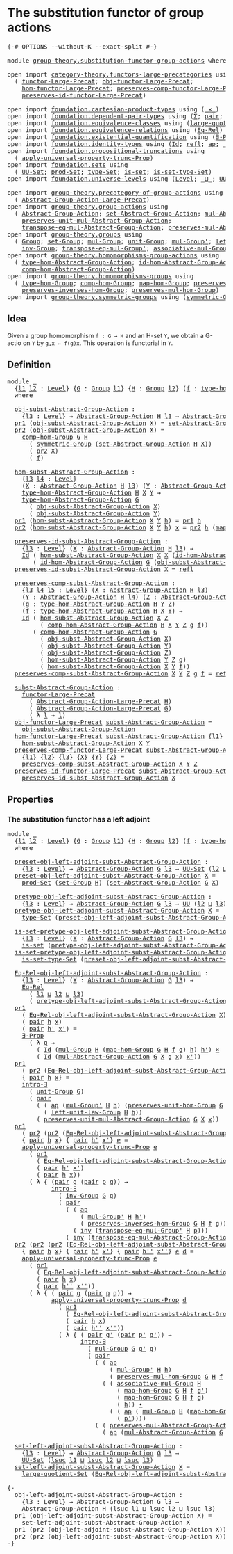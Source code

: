 # The substitution functor of group actions

<pre class="Agda"><a id="54" class="Symbol">{-#</a> <a id="58" class="Keyword">OPTIONS</a> <a id="66" class="Pragma">--without-K</a> <a id="78" class="Pragma">--exact-split</a> <a id="92" class="Symbol">#-}</a>

<a id="97" class="Keyword">module</a> <a id="104" href="group-theory.substitution-functor-group-actions.html" class="Module">group-theory.substitution-functor-group-actions</a> <a id="152" class="Keyword">where</a>

<a id="159" class="Keyword">open</a> <a id="164" class="Keyword">import</a> <a id="171" href="category-theory.functors-large-precategories.html" class="Module">category-theory.functors-large-precategories</a> <a id="216" class="Keyword">using</a>
  <a id="224" class="Symbol">(</a> <a id="226" href="category-theory.functors-large-precategories.html#968" class="Record">functor-Large-Precat</a><a id="246" class="Symbol">;</a> <a id="248" href="category-theory.functors-large-precategories.html#1071" class="Field">obj-functor-Large-Precat</a><a id="272" class="Symbol">;</a>
    <a id="278" href="category-theory.functors-large-precategories.html#1177" class="Field">hom-functor-Large-Precat</a><a id="302" class="Symbol">;</a> <a id="304" href="category-theory.functors-large-precategories.html#1450" class="Field">preserves-comp-functor-Large-Precat</a><a id="339" class="Symbol">;</a>
    <a id="345" href="category-theory.functors-large-precategories.html#1884" class="Field">preserves-id-functor-Large-Precat</a><a id="378" class="Symbol">)</a>

<a id="381" class="Keyword">open</a> <a id="386" class="Keyword">import</a> <a id="393" href="foundation.cartesian-product-types.html" class="Module">foundation.cartesian-product-types</a> <a id="428" class="Keyword">using</a> <a id="434" class="Symbol">(</a><a id="435" href="foundation-core.cartesian-product-types.html#577" class="Function Operator">_×_</a><a id="438" class="Symbol">)</a>
<a id="440" class="Keyword">open</a> <a id="445" class="Keyword">import</a> <a id="452" href="foundation.dependent-pair-types.html" class="Module">foundation.dependent-pair-types</a> <a id="484" class="Keyword">using</a> <a id="490" class="Symbol">(</a><a id="491" href="foundation-core.dependent-pair-types.html#502" class="Record">Σ</a><a id="492" class="Symbol">;</a> <a id="494" href="foundation-core.dependent-pair-types.html#575" class="InductiveConstructor">pair</a><a id="498" class="Symbol">;</a> <a id="500" href="foundation-core.dependent-pair-types.html#592" class="Field">pr1</a><a id="503" class="Symbol">;</a> <a id="505" href="foundation-core.dependent-pair-types.html#604" class="Field">pr2</a><a id="508" class="Symbol">)</a>
<a id="510" class="Keyword">open</a> <a id="515" class="Keyword">import</a> <a id="522" href="foundation.equivalence-classes.html" class="Module">foundation.equivalence-classes</a> <a id="553" class="Keyword">using</a> <a id="559" class="Symbol">(</a><a id="560" href="foundation.equivalence-classes.html#3650" class="Function">large-quotient-Set</a><a id="578" class="Symbol">)</a>
<a id="580" class="Keyword">open</a> <a id="585" class="Keyword">import</a> <a id="592" href="foundation.equivalence-relations.html" class="Module">foundation.equivalence-relations</a> <a id="625" class="Keyword">using</a> <a id="631" class="Symbol">(</a><a id="632" href="foundation.equivalence-relations.html#957" class="Function">Eq-Rel</a><a id="638" class="Symbol">)</a>
<a id="640" class="Keyword">open</a> <a id="645" class="Keyword">import</a> <a id="652" href="foundation.existential-quantification.html" class="Module">foundation.existential-quantification</a> <a id="690" class="Keyword">using</a> <a id="696" class="Symbol">(</a><a id="697" href="foundation.existential-quantification.html#1645" class="Function">∃-Prop</a><a id="703" class="Symbol">;</a> <a id="705" href="foundation.existential-quantification.html#2219" class="Function">intro-∃</a><a id="712" class="Symbol">)</a>
<a id="714" class="Keyword">open</a> <a id="719" class="Keyword">import</a> <a id="726" href="foundation.identity-types.html" class="Module">foundation.identity-types</a> <a id="752" class="Keyword">using</a> <a id="758" class="Symbol">(</a><a id="759" href="foundation-core.identity-types.html#641" class="Datatype">Id</a><a id="761" class="Symbol">;</a> <a id="763" href="foundation-core.identity-types.html#694" class="InductiveConstructor">refl</a><a id="767" class="Symbol">;</a> <a id="769" href="foundation-core.identity-types.html#2853" class="Function">ap</a><a id="771" class="Symbol">;</a> <a id="773" href="foundation-core.identity-types.html#1239" class="Function Operator">_∙_</a><a id="776" class="Symbol">;</a> <a id="778" href="foundation-core.identity-types.html#1552" class="Function">inv</a><a id="781" class="Symbol">)</a>
<a id="783" class="Keyword">open</a> <a id="788" class="Keyword">import</a> <a id="795" href="foundation.propositional-truncations.html" class="Module">foundation.propositional-truncations</a> <a id="832" class="Keyword">using</a>
  <a id="840" class="Symbol">(</a> <a id="842" href="foundation.propositional-truncations.html#5148" class="Function">apply-universal-property-trunc-Prop</a><a id="877" class="Symbol">)</a>
<a id="879" class="Keyword">open</a> <a id="884" class="Keyword">import</a> <a id="891" href="foundation.sets.html" class="Module">foundation.sets</a> <a id="907" class="Keyword">using</a>
  <a id="915" class="Symbol">(</a> <a id="917" href="foundation-core.sets.html#1177" class="Function">UU-Set</a><a id="923" class="Symbol">;</a> <a id="925" href="foundation.sets.html#1873" class="Function">prod-Set</a><a id="933" class="Symbol">;</a> <a id="935" href="foundation-core.sets.html#1291" class="Function">type-Set</a><a id="943" class="Symbol">;</a> <a id="945" href="foundation-core.sets.html#1099" class="Function">is-set</a><a id="951" class="Symbol">;</a> <a id="953" href="foundation-core.sets.html#1342" class="Function">is-set-type-Set</a><a id="968" class="Symbol">)</a>
<a id="970" class="Keyword">open</a> <a id="975" class="Keyword">import</a> <a id="982" href="foundation.universe-levels.html" class="Module">foundation.universe-levels</a> <a id="1009" class="Keyword">using</a> <a id="1015" class="Symbol">(</a><a id="1016" href="Agda.Primitive.html#597" class="Postulate">Level</a><a id="1021" class="Symbol">;</a> <a id="1023" href="Agda.Primitive.html#810" class="Primitive Operator">_⊔_</a><a id="1026" class="Symbol">;</a> <a id="1028" href="foundation-core.universe-levels.html#222" class="Primitive">UU</a><a id="1030" class="Symbol">;</a> <a id="1032" href="Agda.Primitive.html#780" class="Primitive">lsuc</a><a id="1036" class="Symbol">)</a>

<a id="1039" class="Keyword">open</a> <a id="1044" class="Keyword">import</a> <a id="1051" href="group-theory.precategory-of-group-actions.html" class="Module">group-theory.precategory-of-group-actions</a> <a id="1093" class="Keyword">using</a>
  <a id="1101" class="Symbol">(</a> <a id="1103" href="group-theory.precategory-of-group-actions.html#1139" class="Function">Abstract-Group-Action-Large-Precat</a><a id="1137" class="Symbol">)</a>
<a id="1139" class="Keyword">open</a> <a id="1144" class="Keyword">import</a> <a id="1151" href="group-theory.group-actions.html" class="Module">group-theory.group-actions</a> <a id="1178" class="Keyword">using</a>
  <a id="1186" class="Symbol">(</a> <a id="1188" href="group-theory.group-actions.html#1192" class="Function">Abstract-Group-Action</a><a id="1209" class="Symbol">;</a> <a id="1211" href="group-theory.group-actions.html#1424" class="Function">set-Abstract-Group-Action</a><a id="1236" class="Symbol">;</a> <a id="1238" href="group-theory.group-actions.html#1980" class="Function">mul-Abstract-Group-Action</a><a id="1263" class="Symbol">;</a>
    <a id="1269" href="group-theory.group-actions.html#2340" class="Function">preserves-unit-mul-Abstract-Group-Action</a><a id="1309" class="Symbol">;</a>
    <a id="1315" href="group-theory.group-actions.html#3043" class="Function">transpose-eq-mul-Abstract-Group-Action</a><a id="1353" class="Symbol">;</a> <a id="1355" href="group-theory.group-actions.html#2623" class="Function">preserves-mul-Abstract-Group-Action</a><a id="1390" class="Symbol">)</a>
<a id="1392" class="Keyword">open</a> <a id="1397" class="Keyword">import</a> <a id="1404" href="group-theory.groups.html" class="Module">group-theory.groups</a> <a id="1424" class="Keyword">using</a>
  <a id="1432" class="Symbol">(</a> <a id="1434" href="group-theory.groups.html#1961" class="Function">Group</a><a id="1439" class="Symbol">;</a> <a id="1441" href="group-theory.groups.html#2144" class="Function">set-Group</a><a id="1450" class="Symbol">;</a> <a id="1452" href="group-theory.groups.html#2449" class="Function">mul-Group</a><a id="1461" class="Symbol">;</a> <a id="1463" href="group-theory.groups.html#3240" class="Function">unit-Group</a><a id="1473" class="Symbol">;</a> <a id="1475" href="group-theory.groups.html#2710" class="Function">mul-Group&#39;</a><a id="1485" class="Symbol">;</a> <a id="1487" href="group-theory.groups.html#3304" class="Function">left-unit-law-Group</a><a id="1506" class="Symbol">;</a>
    <a id="1512" href="group-theory.groups.html#3676" class="Function">inv-Group</a><a id="1521" class="Symbol">;</a> <a id="1523" href="group-theory.groups.html#5610" class="Function">transpose-eq-mul-Group&#39;</a><a id="1546" class="Symbol">;</a> <a id="1548" href="group-theory.groups.html#2798" class="Function">associative-mul-Group</a><a id="1569" class="Symbol">)</a>
<a id="1571" class="Keyword">open</a> <a id="1576" class="Keyword">import</a> <a id="1583" href="group-theory.homomorphisms-group-actions.html" class="Module">group-theory.homomorphisms-group-actions</a> <a id="1624" class="Keyword">using</a>
  <a id="1632" class="Symbol">(</a> <a id="1634" href="group-theory.homomorphisms-group-actions.html#1542" class="Function">type-hom-Abstract-Group-Action</a><a id="1664" class="Symbol">;</a> <a id="1666" href="group-theory.homomorphisms-group-actions.html#2481" class="Function">id-hom-Abstract-Group-Action</a><a id="1694" class="Symbol">;</a>
    <a id="1700" href="group-theory.homomorphisms-group-actions.html#2841" class="Function">comp-hom-Abstract-Group-Action</a><a id="1730" class="Symbol">)</a>
<a id="1732" class="Keyword">open</a> <a id="1737" class="Keyword">import</a> <a id="1744" href="group-theory.homomorphisms-groups.html" class="Module">group-theory.homomorphisms-groups</a> <a id="1778" class="Keyword">using</a>
  <a id="1786" class="Symbol">(</a> <a id="1788" href="group-theory.homomorphisms-groups.html#1566" class="Function">type-hom-Group</a><a id="1802" class="Symbol">;</a> <a id="1804" href="group-theory.homomorphisms-groups.html#2192" class="Function">comp-hom-Group</a><a id="1818" class="Symbol">;</a> <a id="1820" href="group-theory.homomorphisms-groups.html#1695" class="Function">map-hom-Group</a><a id="1833" class="Symbol">;</a> <a id="1835" href="group-theory.homomorphisms-groups.html#5785" class="Function">preserves-unit-hom-Group</a><a id="1859" class="Symbol">;</a>
    <a id="1865" href="group-theory.homomorphisms-groups.html#8287" class="Function">preserves-inverses-hom-Group</a><a id="1893" class="Symbol">;</a> <a id="1895" href="group-theory.homomorphisms-groups.html#1781" class="Function">preserves-mul-hom-Group</a><a id="1918" class="Symbol">)</a>
<a id="1920" class="Keyword">open</a> <a id="1925" class="Keyword">import</a> <a id="1932" href="group-theory.symmetric-groups.html" class="Module">group-theory.symmetric-groups</a> <a id="1962" class="Keyword">using</a> <a id="1968" class="Symbol">(</a><a id="1969" href="group-theory.symmetric-groups.html#2105" class="Function">symmetric-Group</a><a id="1984" class="Symbol">)</a>
</pre>
## Idea

Given a group homomorphism `f : G → H` and an H-set `Y`, we obtain a G-actio on `Y` by `g,x ↦ f(g)x`. This operation is functorial in `Y`.

## Definition

<pre class="Agda"><a id="2163" class="Keyword">module</a> <a id="2170" href="group-theory.substitution-functor-group-actions.html#2170" class="Module">_</a>
  <a id="2174" class="Symbol">{</a><a id="2175" href="group-theory.substitution-functor-group-actions.html#2175" class="Bound">l1</a> <a id="2178" href="group-theory.substitution-functor-group-actions.html#2178" class="Bound">l2</a> <a id="2181" class="Symbol">:</a> <a id="2183" href="Agda.Primitive.html#597" class="Postulate">Level</a><a id="2188" class="Symbol">}</a> <a id="2190" class="Symbol">{</a><a id="2191" href="group-theory.substitution-functor-group-actions.html#2191" class="Bound">G</a> <a id="2193" class="Symbol">:</a> <a id="2195" href="group-theory.groups.html#1961" class="Function">Group</a> <a id="2201" href="group-theory.substitution-functor-group-actions.html#2175" class="Bound">l1</a><a id="2203" class="Symbol">}</a> <a id="2205" class="Symbol">{</a><a id="2206" href="group-theory.substitution-functor-group-actions.html#2206" class="Bound">H</a> <a id="2208" class="Symbol">:</a> <a id="2210" href="group-theory.groups.html#1961" class="Function">Group</a> <a id="2216" href="group-theory.substitution-functor-group-actions.html#2178" class="Bound">l2</a><a id="2218" class="Symbol">}</a> <a id="2220" class="Symbol">(</a><a id="2221" href="group-theory.substitution-functor-group-actions.html#2221" class="Bound">f</a> <a id="2223" class="Symbol">:</a> <a id="2225" href="group-theory.homomorphisms-groups.html#1566" class="Function">type-hom-Group</a> <a id="2240" href="group-theory.substitution-functor-group-actions.html#2191" class="Bound">G</a> <a id="2242" href="group-theory.substitution-functor-group-actions.html#2206" class="Bound">H</a><a id="2243" class="Symbol">)</a>
  <a id="2247" class="Keyword">where</a>

  <a id="2256" href="group-theory.substitution-functor-group-actions.html#2256" class="Function">obj-subst-Abstract-Group-Action</a> <a id="2288" class="Symbol">:</a>
    <a id="2294" class="Symbol">{</a><a id="2295" href="group-theory.substitution-functor-group-actions.html#2295" class="Bound">l3</a> <a id="2298" class="Symbol">:</a> <a id="2300" href="Agda.Primitive.html#597" class="Postulate">Level</a><a id="2305" class="Symbol">}</a> <a id="2307" class="Symbol">→</a> <a id="2309" href="group-theory.group-actions.html#1192" class="Function">Abstract-Group-Action</a> <a id="2331" href="group-theory.substitution-functor-group-actions.html#2206" class="Bound">H</a> <a id="2333" href="group-theory.substitution-functor-group-actions.html#2295" class="Bound">l3</a> <a id="2336" class="Symbol">→</a> <a id="2338" href="group-theory.group-actions.html#1192" class="Function">Abstract-Group-Action</a> <a id="2360" href="group-theory.substitution-functor-group-actions.html#2191" class="Bound">G</a> <a id="2362" href="group-theory.substitution-functor-group-actions.html#2295" class="Bound">l3</a>
  <a id="2367" href="foundation-core.dependent-pair-types.html#592" class="Field">pr1</a> <a id="2371" class="Symbol">(</a><a id="2372" href="group-theory.substitution-functor-group-actions.html#2256" class="Function">obj-subst-Abstract-Group-Action</a> <a id="2404" href="group-theory.substitution-functor-group-actions.html#2404" class="Bound">X</a><a id="2405" class="Symbol">)</a> <a id="2407" class="Symbol">=</a> <a id="2409" href="group-theory.group-actions.html#1424" class="Function">set-Abstract-Group-Action</a> <a id="2435" href="group-theory.substitution-functor-group-actions.html#2206" class="Bound">H</a> <a id="2437" href="group-theory.substitution-functor-group-actions.html#2404" class="Bound">X</a>
  <a id="2441" href="foundation-core.dependent-pair-types.html#604" class="Field">pr2</a> <a id="2445" class="Symbol">(</a><a id="2446" href="group-theory.substitution-functor-group-actions.html#2256" class="Function">obj-subst-Abstract-Group-Action</a> <a id="2478" href="group-theory.substitution-functor-group-actions.html#2478" class="Bound">X</a><a id="2479" class="Symbol">)</a> <a id="2481" class="Symbol">=</a>
    <a id="2487" href="group-theory.homomorphisms-groups.html#2192" class="Function">comp-hom-Group</a> <a id="2502" href="group-theory.substitution-functor-group-actions.html#2191" class="Bound">G</a> <a id="2504" href="group-theory.substitution-functor-group-actions.html#2206" class="Bound">H</a>
      <a id="2512" class="Symbol">(</a> <a id="2514" href="group-theory.symmetric-groups.html#2105" class="Function">symmetric-Group</a> <a id="2530" class="Symbol">(</a><a id="2531" href="group-theory.group-actions.html#1424" class="Function">set-Abstract-Group-Action</a> <a id="2557" href="group-theory.substitution-functor-group-actions.html#2206" class="Bound">H</a> <a id="2559" href="group-theory.substitution-functor-group-actions.html#2478" class="Bound">X</a><a id="2560" class="Symbol">))</a>
      <a id="2569" class="Symbol">(</a> <a id="2571" href="foundation-core.dependent-pair-types.html#604" class="Field">pr2</a> <a id="2575" href="group-theory.substitution-functor-group-actions.html#2478" class="Bound">X</a><a id="2576" class="Symbol">)</a>
      <a id="2584" class="Symbol">(</a> <a id="2586" href="group-theory.substitution-functor-group-actions.html#2221" class="Bound">f</a><a id="2587" class="Symbol">)</a>

  <a id="2592" href="group-theory.substitution-functor-group-actions.html#2592" class="Function">hom-subst-Abstract-Group-Action</a> <a id="2624" class="Symbol">:</a>
    <a id="2630" class="Symbol">{</a><a id="2631" href="group-theory.substitution-functor-group-actions.html#2631" class="Bound">l3</a> <a id="2634" href="group-theory.substitution-functor-group-actions.html#2634" class="Bound">l4</a> <a id="2637" class="Symbol">:</a> <a id="2639" href="Agda.Primitive.html#597" class="Postulate">Level</a><a id="2644" class="Symbol">}</a>
    <a id="2650" class="Symbol">(</a><a id="2651" href="group-theory.substitution-functor-group-actions.html#2651" class="Bound">X</a> <a id="2653" class="Symbol">:</a> <a id="2655" href="group-theory.group-actions.html#1192" class="Function">Abstract-Group-Action</a> <a id="2677" href="group-theory.substitution-functor-group-actions.html#2206" class="Bound">H</a> <a id="2679" href="group-theory.substitution-functor-group-actions.html#2631" class="Bound">l3</a><a id="2681" class="Symbol">)</a> <a id="2683" class="Symbol">(</a><a id="2684" href="group-theory.substitution-functor-group-actions.html#2684" class="Bound">Y</a> <a id="2686" class="Symbol">:</a> <a id="2688" href="group-theory.group-actions.html#1192" class="Function">Abstract-Group-Action</a> <a id="2710" href="group-theory.substitution-functor-group-actions.html#2206" class="Bound">H</a> <a id="2712" href="group-theory.substitution-functor-group-actions.html#2634" class="Bound">l4</a><a id="2714" class="Symbol">)</a> <a id="2716" class="Symbol">→</a>
    <a id="2722" href="group-theory.homomorphisms-group-actions.html#1542" class="Function">type-hom-Abstract-Group-Action</a> <a id="2753" href="group-theory.substitution-functor-group-actions.html#2206" class="Bound">H</a> <a id="2755" href="group-theory.substitution-functor-group-actions.html#2651" class="Bound">X</a> <a id="2757" href="group-theory.substitution-functor-group-actions.html#2684" class="Bound">Y</a> <a id="2759" class="Symbol">→</a>
    <a id="2765" href="group-theory.homomorphisms-group-actions.html#1542" class="Function">type-hom-Abstract-Group-Action</a> <a id="2796" href="group-theory.substitution-functor-group-actions.html#2191" class="Bound">G</a>
      <a id="2804" class="Symbol">(</a> <a id="2806" href="group-theory.substitution-functor-group-actions.html#2256" class="Function">obj-subst-Abstract-Group-Action</a> <a id="2838" href="group-theory.substitution-functor-group-actions.html#2651" class="Bound">X</a><a id="2839" class="Symbol">)</a>
      <a id="2847" class="Symbol">(</a> <a id="2849" href="group-theory.substitution-functor-group-actions.html#2256" class="Function">obj-subst-Abstract-Group-Action</a> <a id="2881" href="group-theory.substitution-functor-group-actions.html#2684" class="Bound">Y</a><a id="2882" class="Symbol">)</a>
  <a id="2886" href="foundation-core.dependent-pair-types.html#592" class="Field">pr1</a> <a id="2890" class="Symbol">(</a><a id="2891" href="group-theory.substitution-functor-group-actions.html#2592" class="Function">hom-subst-Abstract-Group-Action</a> <a id="2923" href="group-theory.substitution-functor-group-actions.html#2923" class="Bound">X</a> <a id="2925" href="group-theory.substitution-functor-group-actions.html#2925" class="Bound">Y</a> <a id="2927" href="group-theory.substitution-functor-group-actions.html#2927" class="Bound">h</a><a id="2928" class="Symbol">)</a> <a id="2930" class="Symbol">=</a> <a id="2932" href="foundation-core.dependent-pair-types.html#592" class="Field">pr1</a> <a id="2936" href="group-theory.substitution-functor-group-actions.html#2927" class="Bound">h</a>
  <a id="2940" href="foundation-core.dependent-pair-types.html#604" class="Field">pr2</a> <a id="2944" class="Symbol">(</a><a id="2945" href="group-theory.substitution-functor-group-actions.html#2592" class="Function">hom-subst-Abstract-Group-Action</a> <a id="2977" href="group-theory.substitution-functor-group-actions.html#2977" class="Bound">X</a> <a id="2979" href="group-theory.substitution-functor-group-actions.html#2979" class="Bound">Y</a> <a id="2981" href="group-theory.substitution-functor-group-actions.html#2981" class="Bound">h</a><a id="2982" class="Symbol">)</a> <a id="2984" href="group-theory.substitution-functor-group-actions.html#2984" class="Bound">x</a> <a id="2986" class="Symbol">=</a> <a id="2988" href="foundation-core.dependent-pair-types.html#604" class="Field">pr2</a> <a id="2992" href="group-theory.substitution-functor-group-actions.html#2981" class="Bound">h</a> <a id="2994" class="Symbol">(</a><a id="2995" href="group-theory.homomorphisms-groups.html#1695" class="Function">map-hom-Group</a> <a id="3009" href="group-theory.substitution-functor-group-actions.html#2191" class="Bound">G</a> <a id="3011" href="group-theory.substitution-functor-group-actions.html#2206" class="Bound">H</a> <a id="3013" href="group-theory.substitution-functor-group-actions.html#2221" class="Bound">f</a> <a id="3015" href="group-theory.substitution-functor-group-actions.html#2984" class="Bound">x</a><a id="3016" class="Symbol">)</a>

  <a id="3021" href="group-theory.substitution-functor-group-actions.html#3021" class="Function">preserves-id-subst-Abstract-Group-Action</a> <a id="3062" class="Symbol">:</a>
    <a id="3068" class="Symbol">{</a><a id="3069" href="group-theory.substitution-functor-group-actions.html#3069" class="Bound">l3</a> <a id="3072" class="Symbol">:</a> <a id="3074" href="Agda.Primitive.html#597" class="Postulate">Level</a><a id="3079" class="Symbol">}</a> <a id="3081" class="Symbol">(</a><a id="3082" href="group-theory.substitution-functor-group-actions.html#3082" class="Bound">X</a> <a id="3084" class="Symbol">:</a> <a id="3086" href="group-theory.group-actions.html#1192" class="Function">Abstract-Group-Action</a> <a id="3108" href="group-theory.substitution-functor-group-actions.html#2206" class="Bound">H</a> <a id="3110" href="group-theory.substitution-functor-group-actions.html#3069" class="Bound">l3</a><a id="3112" class="Symbol">)</a> <a id="3114" class="Symbol">→</a>
    <a id="3120" href="foundation-core.identity-types.html#641" class="Datatype">Id</a> <a id="3123" class="Symbol">(</a> <a id="3125" href="group-theory.substitution-functor-group-actions.html#2592" class="Function">hom-subst-Abstract-Group-Action</a> <a id="3157" href="group-theory.substitution-functor-group-actions.html#3082" class="Bound">X</a> <a id="3159" href="group-theory.substitution-functor-group-actions.html#3082" class="Bound">X</a> <a id="3161" class="Symbol">(</a><a id="3162" href="group-theory.homomorphisms-group-actions.html#2481" class="Function">id-hom-Abstract-Group-Action</a> <a id="3191" href="group-theory.substitution-functor-group-actions.html#2206" class="Bound">H</a> <a id="3193" href="group-theory.substitution-functor-group-actions.html#3082" class="Bound">X</a><a id="3194" class="Symbol">))</a>
       <a id="3204" class="Symbol">(</a> <a id="3206" href="group-theory.homomorphisms-group-actions.html#2481" class="Function">id-hom-Abstract-Group-Action</a> <a id="3235" href="group-theory.substitution-functor-group-actions.html#2191" class="Bound">G</a> <a id="3237" class="Symbol">(</a><a id="3238" href="group-theory.substitution-functor-group-actions.html#2256" class="Function">obj-subst-Abstract-Group-Action</a> <a id="3270" href="group-theory.substitution-functor-group-actions.html#3082" class="Bound">X</a><a id="3271" class="Symbol">))</a>
  <a id="3276" href="group-theory.substitution-functor-group-actions.html#3021" class="Function">preserves-id-subst-Abstract-Group-Action</a> <a id="3317" href="group-theory.substitution-functor-group-actions.html#3317" class="Bound">X</a> <a id="3319" class="Symbol">=</a> <a id="3321" href="foundation-core.identity-types.html#694" class="InductiveConstructor">refl</a>

  <a id="3329" href="group-theory.substitution-functor-group-actions.html#3329" class="Function">preserves-comp-subst-Abstract-Group-Action</a> <a id="3372" class="Symbol">:</a>
    <a id="3378" class="Symbol">{</a><a id="3379" href="group-theory.substitution-functor-group-actions.html#3379" class="Bound">l3</a> <a id="3382" href="group-theory.substitution-functor-group-actions.html#3382" class="Bound">l4</a> <a id="3385" href="group-theory.substitution-functor-group-actions.html#3385" class="Bound">l5</a> <a id="3388" class="Symbol">:</a> <a id="3390" href="Agda.Primitive.html#597" class="Postulate">Level</a><a id="3395" class="Symbol">}</a> <a id="3397" class="Symbol">(</a><a id="3398" href="group-theory.substitution-functor-group-actions.html#3398" class="Bound">X</a> <a id="3400" class="Symbol">:</a> <a id="3402" href="group-theory.group-actions.html#1192" class="Function">Abstract-Group-Action</a> <a id="3424" href="group-theory.substitution-functor-group-actions.html#2206" class="Bound">H</a> <a id="3426" href="group-theory.substitution-functor-group-actions.html#3379" class="Bound">l3</a><a id="3428" class="Symbol">)</a>
    <a id="3434" class="Symbol">(</a><a id="3435" href="group-theory.substitution-functor-group-actions.html#3435" class="Bound">Y</a> <a id="3437" class="Symbol">:</a> <a id="3439" href="group-theory.group-actions.html#1192" class="Function">Abstract-Group-Action</a> <a id="3461" href="group-theory.substitution-functor-group-actions.html#2206" class="Bound">H</a> <a id="3463" href="group-theory.substitution-functor-group-actions.html#3382" class="Bound">l4</a><a id="3465" class="Symbol">)</a> <a id="3467" class="Symbol">(</a><a id="3468" href="group-theory.substitution-functor-group-actions.html#3468" class="Bound">Z</a> <a id="3470" class="Symbol">:</a> <a id="3472" href="group-theory.group-actions.html#1192" class="Function">Abstract-Group-Action</a> <a id="3494" href="group-theory.substitution-functor-group-actions.html#2206" class="Bound">H</a> <a id="3496" href="group-theory.substitution-functor-group-actions.html#3385" class="Bound">l5</a><a id="3498" class="Symbol">)</a>
    <a id="3504" class="Symbol">(</a><a id="3505" href="group-theory.substitution-functor-group-actions.html#3505" class="Bound">g</a> <a id="3507" class="Symbol">:</a> <a id="3509" href="group-theory.homomorphisms-group-actions.html#1542" class="Function">type-hom-Abstract-Group-Action</a> <a id="3540" href="group-theory.substitution-functor-group-actions.html#2206" class="Bound">H</a> <a id="3542" href="group-theory.substitution-functor-group-actions.html#3435" class="Bound">Y</a> <a id="3544" href="group-theory.substitution-functor-group-actions.html#3468" class="Bound">Z</a><a id="3545" class="Symbol">)</a>
    <a id="3551" class="Symbol">(</a><a id="3552" href="group-theory.substitution-functor-group-actions.html#3552" class="Bound">f</a> <a id="3554" class="Symbol">:</a> <a id="3556" href="group-theory.homomorphisms-group-actions.html#1542" class="Function">type-hom-Abstract-Group-Action</a> <a id="3587" href="group-theory.substitution-functor-group-actions.html#2206" class="Bound">H</a> <a id="3589" href="group-theory.substitution-functor-group-actions.html#3398" class="Bound">X</a> <a id="3591" href="group-theory.substitution-functor-group-actions.html#3435" class="Bound">Y</a><a id="3592" class="Symbol">)</a> <a id="3594" class="Symbol">→</a>
    <a id="3600" href="foundation-core.identity-types.html#641" class="Datatype">Id</a> <a id="3603" class="Symbol">(</a> <a id="3605" href="group-theory.substitution-functor-group-actions.html#2592" class="Function">hom-subst-Abstract-Group-Action</a> <a id="3637" href="group-theory.substitution-functor-group-actions.html#3398" class="Bound">X</a> <a id="3639" href="group-theory.substitution-functor-group-actions.html#3468" class="Bound">Z</a>
         <a id="3650" class="Symbol">(</a> <a id="3652" href="group-theory.homomorphisms-group-actions.html#2841" class="Function">comp-hom-Abstract-Group-Action</a> <a id="3683" href="group-theory.substitution-functor-group-actions.html#2206" class="Bound">H</a> <a id="3685" href="group-theory.substitution-functor-group-actions.html#3398" class="Bound">X</a> <a id="3687" href="group-theory.substitution-functor-group-actions.html#3435" class="Bound">Y</a> <a id="3689" href="group-theory.substitution-functor-group-actions.html#3468" class="Bound">Z</a> <a id="3691" href="group-theory.substitution-functor-group-actions.html#3505" class="Bound">g</a> <a id="3693" href="group-theory.substitution-functor-group-actions.html#3552" class="Bound">f</a><a id="3694" class="Symbol">))</a>
       <a id="3704" class="Symbol">(</a> <a id="3706" href="group-theory.homomorphisms-group-actions.html#2841" class="Function">comp-hom-Abstract-Group-Action</a> <a id="3737" href="group-theory.substitution-functor-group-actions.html#2191" class="Bound">G</a>
         <a id="3748" class="Symbol">(</a> <a id="3750" href="group-theory.substitution-functor-group-actions.html#2256" class="Function">obj-subst-Abstract-Group-Action</a> <a id="3782" href="group-theory.substitution-functor-group-actions.html#3398" class="Bound">X</a><a id="3783" class="Symbol">)</a>
         <a id="3794" class="Symbol">(</a> <a id="3796" href="group-theory.substitution-functor-group-actions.html#2256" class="Function">obj-subst-Abstract-Group-Action</a> <a id="3828" href="group-theory.substitution-functor-group-actions.html#3435" class="Bound">Y</a><a id="3829" class="Symbol">)</a>
         <a id="3840" class="Symbol">(</a> <a id="3842" href="group-theory.substitution-functor-group-actions.html#2256" class="Function">obj-subst-Abstract-Group-Action</a> <a id="3874" href="group-theory.substitution-functor-group-actions.html#3468" class="Bound">Z</a><a id="3875" class="Symbol">)</a>
         <a id="3886" class="Symbol">(</a> <a id="3888" href="group-theory.substitution-functor-group-actions.html#2592" class="Function">hom-subst-Abstract-Group-Action</a> <a id="3920" href="group-theory.substitution-functor-group-actions.html#3435" class="Bound">Y</a> <a id="3922" href="group-theory.substitution-functor-group-actions.html#3468" class="Bound">Z</a> <a id="3924" href="group-theory.substitution-functor-group-actions.html#3505" class="Bound">g</a><a id="3925" class="Symbol">)</a>
         <a id="3936" class="Symbol">(</a> <a id="3938" href="group-theory.substitution-functor-group-actions.html#2592" class="Function">hom-subst-Abstract-Group-Action</a> <a id="3970" href="group-theory.substitution-functor-group-actions.html#3398" class="Bound">X</a> <a id="3972" href="group-theory.substitution-functor-group-actions.html#3435" class="Bound">Y</a> <a id="3974" href="group-theory.substitution-functor-group-actions.html#3552" class="Bound">f</a><a id="3975" class="Symbol">))</a>
  <a id="3980" href="group-theory.substitution-functor-group-actions.html#3329" class="Function">preserves-comp-subst-Abstract-Group-Action</a> <a id="4023" href="group-theory.substitution-functor-group-actions.html#4023" class="Bound">X</a> <a id="4025" href="group-theory.substitution-functor-group-actions.html#4025" class="Bound">Y</a> <a id="4027" href="group-theory.substitution-functor-group-actions.html#4027" class="Bound">Z</a> <a id="4029" href="group-theory.substitution-functor-group-actions.html#4029" class="Bound">g</a> <a id="4031" href="group-theory.substitution-functor-group-actions.html#4031" class="Bound">f</a> <a id="4033" class="Symbol">=</a> <a id="4035" href="foundation-core.identity-types.html#694" class="InductiveConstructor">refl</a>

  <a id="4043" href="group-theory.substitution-functor-group-actions.html#4043" class="Function">subst-Abstract-Group-Action</a> <a id="4071" class="Symbol">:</a>
    <a id="4077" href="category-theory.functors-large-precategories.html#968" class="Record">functor-Large-Precat</a>
      <a id="4104" class="Symbol">(</a> <a id="4106" href="group-theory.precategory-of-group-actions.html#1139" class="Function">Abstract-Group-Action-Large-Precat</a> <a id="4141" href="group-theory.substitution-functor-group-actions.html#2206" class="Bound">H</a><a id="4142" class="Symbol">)</a>
      <a id="4150" class="Symbol">(</a> <a id="4152" href="group-theory.precategory-of-group-actions.html#1139" class="Function">Abstract-Group-Action-Large-Precat</a> <a id="4187" href="group-theory.substitution-functor-group-actions.html#2191" class="Bound">G</a><a id="4188" class="Symbol">)</a>
      <a id="4196" class="Symbol">(</a> <a id="4198" class="Symbol">λ</a> <a id="4200" href="group-theory.substitution-functor-group-actions.html#4200" class="Bound">l</a> <a id="4202" class="Symbol">→</a> <a id="4204" href="group-theory.substitution-functor-group-actions.html#4200" class="Bound">l</a><a id="4205" class="Symbol">)</a>
  <a id="4209" href="category-theory.functors-large-precategories.html#1071" class="Field">obj-functor-Large-Precat</a> <a id="4234" href="group-theory.substitution-functor-group-actions.html#4043" class="Function">subst-Abstract-Group-Action</a> <a id="4262" class="Symbol">=</a>
    <a id="4268" href="group-theory.substitution-functor-group-actions.html#2256" class="Function">obj-subst-Abstract-Group-Action</a>
  <a id="4302" href="category-theory.functors-large-precategories.html#1177" class="Field">hom-functor-Large-Precat</a> <a id="4327" href="group-theory.substitution-functor-group-actions.html#4043" class="Function">subst-Abstract-Group-Action</a> <a id="4355" class="Symbol">{</a><a id="4356" href="group-theory.substitution-functor-group-actions.html#4356" class="Bound">l1</a><a id="4358" class="Symbol">}</a> <a id="4360" class="Symbol">{</a><a id="4361" href="group-theory.substitution-functor-group-actions.html#4361" class="Bound">l2</a><a id="4363" class="Symbol">}</a> <a id="4365" class="Symbol">{</a><a id="4366" href="group-theory.substitution-functor-group-actions.html#4366" class="Bound">X</a><a id="4367" class="Symbol">}</a> <a id="4369" class="Symbol">{</a><a id="4370" href="group-theory.substitution-functor-group-actions.html#4370" class="Bound">Y</a><a id="4371" class="Symbol">}</a> <a id="4373" class="Symbol">=</a>
    <a id="4379" href="group-theory.substitution-functor-group-actions.html#2592" class="Function">hom-subst-Abstract-Group-Action</a> <a id="4411" href="group-theory.substitution-functor-group-actions.html#4366" class="Bound">X</a> <a id="4413" href="group-theory.substitution-functor-group-actions.html#4370" class="Bound">Y</a>
  <a id="4417" href="category-theory.functors-large-precategories.html#1450" class="Field">preserves-comp-functor-Large-Precat</a> <a id="4453" href="group-theory.substitution-functor-group-actions.html#4043" class="Function">subst-Abstract-Group-Action</a>
    <a id="4485" class="Symbol">{</a><a id="4486" href="group-theory.substitution-functor-group-actions.html#4486" class="Bound">l1</a><a id="4488" class="Symbol">}</a> <a id="4490" class="Symbol">{</a><a id="4491" href="group-theory.substitution-functor-group-actions.html#4491" class="Bound">l2</a><a id="4493" class="Symbol">}</a> <a id="4495" class="Symbol">{</a><a id="4496" href="group-theory.substitution-functor-group-actions.html#4496" class="Bound">l3</a><a id="4498" class="Symbol">}</a> <a id="4500" class="Symbol">{</a><a id="4501" href="group-theory.substitution-functor-group-actions.html#4501" class="Bound">X</a><a id="4502" class="Symbol">}</a> <a id="4504" class="Symbol">{</a><a id="4505" href="group-theory.substitution-functor-group-actions.html#4505" class="Bound">Y</a><a id="4506" class="Symbol">}</a> <a id="4508" class="Symbol">{</a><a id="4509" href="group-theory.substitution-functor-group-actions.html#4509" class="Bound">Z</a><a id="4510" class="Symbol">}</a> <a id="4512" class="Symbol">=</a>
    <a id="4518" href="group-theory.substitution-functor-group-actions.html#3329" class="Function">preserves-comp-subst-Abstract-Group-Action</a> <a id="4561" href="group-theory.substitution-functor-group-actions.html#4501" class="Bound">X</a> <a id="4563" href="group-theory.substitution-functor-group-actions.html#4505" class="Bound">Y</a> <a id="4565" href="group-theory.substitution-functor-group-actions.html#4509" class="Bound">Z</a>
  <a id="4569" href="category-theory.functors-large-precategories.html#1884" class="Field">preserves-id-functor-Large-Precat</a> <a id="4603" href="group-theory.substitution-functor-group-actions.html#4043" class="Function">subst-Abstract-Group-Action</a> <a id="4631" class="Symbol">{</a><a id="4632" href="group-theory.substitution-functor-group-actions.html#4632" class="Bound">l1</a><a id="4634" class="Symbol">}</a> <a id="4636" class="Symbol">{</a><a id="4637" href="group-theory.substitution-functor-group-actions.html#4637" class="Bound">X</a><a id="4638" class="Symbol">}</a> <a id="4640" class="Symbol">=</a>
    <a id="4646" href="group-theory.substitution-functor-group-actions.html#3021" class="Function">preserves-id-subst-Abstract-Group-Action</a> <a id="4687" href="group-theory.substitution-functor-group-actions.html#4637" class="Bound">X</a>
</pre>
## Properties

### The substitution functor has a left adjoint

<pre class="Agda"><a id="4766" class="Keyword">module</a> <a id="4773" href="group-theory.substitution-functor-group-actions.html#4773" class="Module">_</a>
  <a id="4777" class="Symbol">{</a><a id="4778" href="group-theory.substitution-functor-group-actions.html#4778" class="Bound">l1</a> <a id="4781" href="group-theory.substitution-functor-group-actions.html#4781" class="Bound">l2</a> <a id="4784" class="Symbol">:</a> <a id="4786" href="Agda.Primitive.html#597" class="Postulate">Level</a><a id="4791" class="Symbol">}</a> <a id="4793" class="Symbol">{</a><a id="4794" href="group-theory.substitution-functor-group-actions.html#4794" class="Bound">G</a> <a id="4796" class="Symbol">:</a> <a id="4798" href="group-theory.groups.html#1961" class="Function">Group</a> <a id="4804" href="group-theory.substitution-functor-group-actions.html#4778" class="Bound">l1</a><a id="4806" class="Symbol">}</a> <a id="4808" class="Symbol">{</a><a id="4809" href="group-theory.substitution-functor-group-actions.html#4809" class="Bound">H</a> <a id="4811" class="Symbol">:</a> <a id="4813" href="group-theory.groups.html#1961" class="Function">Group</a> <a id="4819" href="group-theory.substitution-functor-group-actions.html#4781" class="Bound">l2</a><a id="4821" class="Symbol">}</a> <a id="4823" class="Symbol">(</a><a id="4824" href="group-theory.substitution-functor-group-actions.html#4824" class="Bound">f</a> <a id="4826" class="Symbol">:</a> <a id="4828" href="group-theory.homomorphisms-groups.html#1566" class="Function">type-hom-Group</a> <a id="4843" href="group-theory.substitution-functor-group-actions.html#4794" class="Bound">G</a> <a id="4845" href="group-theory.substitution-functor-group-actions.html#4809" class="Bound">H</a><a id="4846" class="Symbol">)</a>
  <a id="4850" class="Keyword">where</a>

  <a id="4859" href="group-theory.substitution-functor-group-actions.html#4859" class="Function">preset-obj-left-adjoint-subst-Abstract-Group-Action</a> <a id="4911" class="Symbol">:</a>
    <a id="4917" class="Symbol">{</a><a id="4918" href="group-theory.substitution-functor-group-actions.html#4918" class="Bound">l3</a> <a id="4921" class="Symbol">:</a> <a id="4923" href="Agda.Primitive.html#597" class="Postulate">Level</a><a id="4928" class="Symbol">}</a> <a id="4930" class="Symbol">→</a> <a id="4932" href="group-theory.group-actions.html#1192" class="Function">Abstract-Group-Action</a> <a id="4954" href="group-theory.substitution-functor-group-actions.html#4794" class="Bound">G</a> <a id="4956" href="group-theory.substitution-functor-group-actions.html#4918" class="Bound">l3</a> <a id="4959" class="Symbol">→</a> <a id="4961" href="foundation-core.sets.html#1177" class="Function">UU-Set</a> <a id="4968" class="Symbol">(</a><a id="4969" href="group-theory.substitution-functor-group-actions.html#4781" class="Bound">l2</a> <a id="4972" href="Agda.Primitive.html#810" class="Primitive Operator">⊔</a> <a id="4974" href="group-theory.substitution-functor-group-actions.html#4918" class="Bound">l3</a><a id="4976" class="Symbol">)</a>
  <a id="4980" href="group-theory.substitution-functor-group-actions.html#4859" class="Function">preset-obj-left-adjoint-subst-Abstract-Group-Action</a> <a id="5032" href="group-theory.substitution-functor-group-actions.html#5032" class="Bound">X</a> <a id="5034" class="Symbol">=</a>
    <a id="5040" href="foundation.sets.html#1873" class="Function">prod-Set</a> <a id="5049" class="Symbol">(</a><a id="5050" href="group-theory.groups.html#2144" class="Function">set-Group</a> <a id="5060" href="group-theory.substitution-functor-group-actions.html#4809" class="Bound">H</a><a id="5061" class="Symbol">)</a> <a id="5063" class="Symbol">(</a><a id="5064" href="group-theory.group-actions.html#1424" class="Function">set-Abstract-Group-Action</a> <a id="5090" href="group-theory.substitution-functor-group-actions.html#4794" class="Bound">G</a> <a id="5092" href="group-theory.substitution-functor-group-actions.html#5032" class="Bound">X</a><a id="5093" class="Symbol">)</a>

  <a id="5098" href="group-theory.substitution-functor-group-actions.html#5098" class="Function">pretype-obj-left-adjoint-subst-Abstract-Group-Action</a> <a id="5151" class="Symbol">:</a>
    <a id="5157" class="Symbol">{</a><a id="5158" href="group-theory.substitution-functor-group-actions.html#5158" class="Bound">l3</a> <a id="5161" class="Symbol">:</a> <a id="5163" href="Agda.Primitive.html#597" class="Postulate">Level</a><a id="5168" class="Symbol">}</a> <a id="5170" class="Symbol">→</a> <a id="5172" href="group-theory.group-actions.html#1192" class="Function">Abstract-Group-Action</a> <a id="5194" href="group-theory.substitution-functor-group-actions.html#4794" class="Bound">G</a> <a id="5196" href="group-theory.substitution-functor-group-actions.html#5158" class="Bound">l3</a> <a id="5199" class="Symbol">→</a> <a id="5201" href="foundation-core.universe-levels.html#222" class="Primitive">UU</a> <a id="5204" class="Symbol">(</a><a id="5205" href="group-theory.substitution-functor-group-actions.html#4781" class="Bound">l2</a> <a id="5208" href="Agda.Primitive.html#810" class="Primitive Operator">⊔</a> <a id="5210" href="group-theory.substitution-functor-group-actions.html#5158" class="Bound">l3</a><a id="5212" class="Symbol">)</a>
  <a id="5216" href="group-theory.substitution-functor-group-actions.html#5098" class="Function">pretype-obj-left-adjoint-subst-Abstract-Group-Action</a> <a id="5269" href="group-theory.substitution-functor-group-actions.html#5269" class="Bound">X</a> <a id="5271" class="Symbol">=</a>
    <a id="5277" href="foundation-core.sets.html#1291" class="Function">type-Set</a> <a id="5286" class="Symbol">(</a><a id="5287" href="group-theory.substitution-functor-group-actions.html#4859" class="Function">preset-obj-left-adjoint-subst-Abstract-Group-Action</a> <a id="5339" href="group-theory.substitution-functor-group-actions.html#5269" class="Bound">X</a><a id="5340" class="Symbol">)</a>

  <a id="5345" href="group-theory.substitution-functor-group-actions.html#5345" class="Function">is-set-pretype-obj-left-adjoint-subst-Abstract-Group-Action</a> <a id="5405" class="Symbol">:</a>
    <a id="5411" class="Symbol">{</a><a id="5412" href="group-theory.substitution-functor-group-actions.html#5412" class="Bound">l3</a> <a id="5415" class="Symbol">:</a> <a id="5417" href="Agda.Primitive.html#597" class="Postulate">Level</a><a id="5422" class="Symbol">}</a> <a id="5424" class="Symbol">(</a><a id="5425" href="group-theory.substitution-functor-group-actions.html#5425" class="Bound">X</a> <a id="5427" class="Symbol">:</a> <a id="5429" href="group-theory.group-actions.html#1192" class="Function">Abstract-Group-Action</a> <a id="5451" href="group-theory.substitution-functor-group-actions.html#4794" class="Bound">G</a> <a id="5453" href="group-theory.substitution-functor-group-actions.html#5412" class="Bound">l3</a><a id="5455" class="Symbol">)</a> <a id="5457" class="Symbol">→</a>
    <a id="5463" href="foundation-core.sets.html#1099" class="Function">is-set</a> <a id="5470" class="Symbol">(</a><a id="5471" href="group-theory.substitution-functor-group-actions.html#5098" class="Function">pretype-obj-left-adjoint-subst-Abstract-Group-Action</a> <a id="5524" href="group-theory.substitution-functor-group-actions.html#5425" class="Bound">X</a><a id="5525" class="Symbol">)</a>
  <a id="5529" href="group-theory.substitution-functor-group-actions.html#5345" class="Function">is-set-pretype-obj-left-adjoint-subst-Abstract-Group-Action</a> <a id="5589" href="group-theory.substitution-functor-group-actions.html#5589" class="Bound">X</a> <a id="5591" class="Symbol">=</a>
    <a id="5597" href="foundation-core.sets.html#1342" class="Function">is-set-type-Set</a> <a id="5613" class="Symbol">(</a><a id="5614" href="group-theory.substitution-functor-group-actions.html#4859" class="Function">preset-obj-left-adjoint-subst-Abstract-Group-Action</a> <a id="5666" href="group-theory.substitution-functor-group-actions.html#5589" class="Bound">X</a><a id="5667" class="Symbol">)</a>

  <a id="5672" href="group-theory.substitution-functor-group-actions.html#5672" class="Function">Eq-Rel-obj-left-adjoint-subst-Abstract-Group-Action</a> <a id="5724" class="Symbol">:</a>
    <a id="5730" class="Symbol">{</a><a id="5731" href="group-theory.substitution-functor-group-actions.html#5731" class="Bound">l3</a> <a id="5734" class="Symbol">:</a> <a id="5736" href="Agda.Primitive.html#597" class="Postulate">Level</a><a id="5741" class="Symbol">}</a> <a id="5743" class="Symbol">(</a><a id="5744" href="group-theory.substitution-functor-group-actions.html#5744" class="Bound">X</a> <a id="5746" class="Symbol">:</a> <a id="5748" href="group-theory.group-actions.html#1192" class="Function">Abstract-Group-Action</a> <a id="5770" href="group-theory.substitution-functor-group-actions.html#4794" class="Bound">G</a> <a id="5772" href="group-theory.substitution-functor-group-actions.html#5731" class="Bound">l3</a><a id="5774" class="Symbol">)</a> <a id="5776" class="Symbol">→</a>
    <a id="5782" href="foundation.equivalence-relations.html#957" class="Function">Eq-Rel</a>
      <a id="5795" class="Symbol">(</a> <a id="5797" href="group-theory.substitution-functor-group-actions.html#4778" class="Bound">l1</a> <a id="5800" href="Agda.Primitive.html#810" class="Primitive Operator">⊔</a> <a id="5802" href="group-theory.substitution-functor-group-actions.html#4781" class="Bound">l2</a> <a id="5805" href="Agda.Primitive.html#810" class="Primitive Operator">⊔</a> <a id="5807" href="group-theory.substitution-functor-group-actions.html#5731" class="Bound">l3</a><a id="5809" class="Symbol">)</a>
      <a id="5817" class="Symbol">(</a> <a id="5819" href="group-theory.substitution-functor-group-actions.html#5098" class="Function">pretype-obj-left-adjoint-subst-Abstract-Group-Action</a> <a id="5872" href="group-theory.substitution-functor-group-actions.html#5744" class="Bound">X</a><a id="5873" class="Symbol">)</a>
  <a id="5877" href="foundation-core.dependent-pair-types.html#592" class="Field">pr1</a>
    <a id="5885" class="Symbol">(</a> <a id="5887" href="group-theory.substitution-functor-group-actions.html#5672" class="Function">Eq-Rel-obj-left-adjoint-subst-Abstract-Group-Action</a> <a id="5939" href="group-theory.substitution-functor-group-actions.html#5939" class="Bound">X</a><a id="5940" class="Symbol">)</a>
    <a id="5946" class="Symbol">(</a> <a id="5948" href="foundation-core.dependent-pair-types.html#575" class="InductiveConstructor">pair</a> <a id="5953" href="group-theory.substitution-functor-group-actions.html#5953" class="Bound">h</a> <a id="5955" href="group-theory.substitution-functor-group-actions.html#5955" class="Bound">x</a><a id="5956" class="Symbol">)</a>
    <a id="5962" class="Symbol">(</a> <a id="5964" href="foundation-core.dependent-pair-types.html#575" class="InductiveConstructor">pair</a> <a id="5969" href="group-theory.substitution-functor-group-actions.html#5969" class="Bound">h&#39;</a> <a id="5972" href="group-theory.substitution-functor-group-actions.html#5972" class="Bound">x&#39;</a><a id="5974" class="Symbol">)</a> <a id="5976" class="Symbol">=</a>
    <a id="5982" href="foundation.existential-quantification.html#1645" class="Function">∃-Prop</a>
      <a id="5995" class="Symbol">(</a> <a id="5997" class="Symbol">λ</a> <a id="5999" href="group-theory.substitution-functor-group-actions.html#5999" class="Bound">g</a> <a id="6001" class="Symbol">→</a>
        <a id="6011" class="Symbol">(</a> <a id="6013" href="foundation-core.identity-types.html#641" class="Datatype">Id</a> <a id="6016" class="Symbol">(</a><a id="6017" href="group-theory.groups.html#2449" class="Function">mul-Group</a> <a id="6027" href="group-theory.substitution-functor-group-actions.html#4809" class="Bound">H</a> <a id="6029" class="Symbol">(</a><a id="6030" href="group-theory.homomorphisms-groups.html#1695" class="Function">map-hom-Group</a> <a id="6044" href="group-theory.substitution-functor-group-actions.html#4794" class="Bound">G</a> <a id="6046" href="group-theory.substitution-functor-group-actions.html#4809" class="Bound">H</a> <a id="6048" href="group-theory.substitution-functor-group-actions.html#4824" class="Bound">f</a> <a id="6050" href="group-theory.substitution-functor-group-actions.html#5999" class="Bound">g</a><a id="6051" class="Symbol">)</a> <a id="6053" href="group-theory.substitution-functor-group-actions.html#5953" class="Bound">h</a><a id="6054" class="Symbol">)</a> <a id="6056" href="group-theory.substitution-functor-group-actions.html#5969" class="Bound">h&#39;</a><a id="6058" class="Symbol">)</a> <a id="6060" href="foundation-core.cartesian-product-types.html#577" class="Function Operator">×</a>
        <a id="6070" class="Symbol">(</a> <a id="6072" href="foundation-core.identity-types.html#641" class="Datatype">Id</a> <a id="6075" class="Symbol">(</a><a id="6076" href="group-theory.group-actions.html#1980" class="Function">mul-Abstract-Group-Action</a> <a id="6102" href="group-theory.substitution-functor-group-actions.html#4794" class="Bound">G</a> <a id="6104" href="group-theory.substitution-functor-group-actions.html#5939" class="Bound">X</a> <a id="6106" href="group-theory.substitution-functor-group-actions.html#5999" class="Bound">g</a> <a id="6108" href="group-theory.substitution-functor-group-actions.html#5955" class="Bound">x</a><a id="6109" class="Symbol">)</a> <a id="6111" href="group-theory.substitution-functor-group-actions.html#5972" class="Bound">x&#39;</a><a id="6113" class="Symbol">))</a>
  <a id="6118" href="foundation-core.dependent-pair-types.html#592" class="Field">pr1</a>
    <a id="6126" class="Symbol">(</a> <a id="6128" href="foundation-core.dependent-pair-types.html#604" class="Field">pr2</a> <a id="6132" class="Symbol">(</a><a id="6133" href="group-theory.substitution-functor-group-actions.html#5672" class="Function">Eq-Rel-obj-left-adjoint-subst-Abstract-Group-Action</a> <a id="6185" href="group-theory.substitution-functor-group-actions.html#6185" class="Bound">X</a><a id="6186" class="Symbol">))</a>
    <a id="6193" class="Symbol">{</a> <a id="6195" href="foundation-core.dependent-pair-types.html#575" class="InductiveConstructor">pair</a> <a id="6200" href="group-theory.substitution-functor-group-actions.html#6200" class="Bound">h</a> <a id="6202" href="group-theory.substitution-functor-group-actions.html#6202" class="Bound">x</a><a id="6203" class="Symbol">}</a> <a id="6205" class="Symbol">=</a>
    <a id="6211" href="foundation.existential-quantification.html#2219" class="Function">intro-∃</a>
      <a id="6225" class="Symbol">(</a> <a id="6227" href="group-theory.groups.html#3240" class="Function">unit-Group</a> <a id="6238" href="group-theory.substitution-functor-group-actions.html#4794" class="Bound">G</a><a id="6239" class="Symbol">)</a>
      <a id="6247" class="Symbol">(</a> <a id="6249" href="foundation-core.dependent-pair-types.html#575" class="InductiveConstructor">pair</a>
        <a id="6262" class="Symbol">(</a> <a id="6264" class="Symbol">(</a> <a id="6266" href="foundation-core.identity-types.html#2853" class="Function">ap</a> <a id="6269" class="Symbol">(</a><a id="6270" href="group-theory.groups.html#2710" class="Function">mul-Group&#39;</a> <a id="6281" href="group-theory.substitution-functor-group-actions.html#4809" class="Bound">H</a> <a id="6283" href="group-theory.substitution-functor-group-actions.html#6200" class="Bound">h</a><a id="6284" class="Symbol">)</a> <a id="6286" class="Symbol">(</a><a id="6287" href="group-theory.homomorphisms-groups.html#5785" class="Function">preserves-unit-hom-Group</a> <a id="6312" href="group-theory.substitution-functor-group-actions.html#4794" class="Bound">G</a> <a id="6314" href="group-theory.substitution-functor-group-actions.html#4809" class="Bound">H</a> <a id="6316" href="group-theory.substitution-functor-group-actions.html#4824" class="Bound">f</a><a id="6317" class="Symbol">))</a> <a id="6320" href="foundation-core.identity-types.html#1239" class="Function Operator">∙</a>
          <a id="6332" class="Symbol">(</a> <a id="6334" href="group-theory.groups.html#3304" class="Function">left-unit-law-Group</a> <a id="6354" href="group-theory.substitution-functor-group-actions.html#4809" class="Bound">H</a> <a id="6356" href="group-theory.substitution-functor-group-actions.html#6200" class="Bound">h</a><a id="6357" class="Symbol">))</a>
        <a id="6368" class="Symbol">(</a> <a id="6370" href="group-theory.group-actions.html#2340" class="Function">preserves-unit-mul-Abstract-Group-Action</a> <a id="6411" href="group-theory.substitution-functor-group-actions.html#4794" class="Bound">G</a> <a id="6413" href="group-theory.substitution-functor-group-actions.html#6185" class="Bound">X</a> <a id="6415" href="group-theory.substitution-functor-group-actions.html#6202" class="Bound">x</a><a id="6416" class="Symbol">))</a>
  <a id="6421" href="foundation-core.dependent-pair-types.html#592" class="Field">pr1</a>
    <a id="6429" class="Symbol">(</a> <a id="6431" href="foundation-core.dependent-pair-types.html#604" class="Field">pr2</a> <a id="6435" class="Symbol">(</a><a id="6436" href="foundation-core.dependent-pair-types.html#604" class="Field">pr2</a> <a id="6440" class="Symbol">(</a><a id="6441" href="group-theory.substitution-functor-group-actions.html#5672" class="Function">Eq-Rel-obj-left-adjoint-subst-Abstract-Group-Action</a> <a id="6493" href="group-theory.substitution-functor-group-actions.html#6493" class="Bound">X</a><a id="6494" class="Symbol">)))</a>
    <a id="6502" class="Symbol">{</a> <a id="6504" href="foundation-core.dependent-pair-types.html#575" class="InductiveConstructor">pair</a> <a id="6509" href="group-theory.substitution-functor-group-actions.html#6509" class="Bound">h</a> <a id="6511" href="group-theory.substitution-functor-group-actions.html#6511" class="Bound">x</a><a id="6512" class="Symbol">}</a> <a id="6514" class="Symbol">{</a> <a id="6516" href="foundation-core.dependent-pair-types.html#575" class="InductiveConstructor">pair</a> <a id="6521" href="group-theory.substitution-functor-group-actions.html#6521" class="Bound">h&#39;</a> <a id="6524" href="group-theory.substitution-functor-group-actions.html#6524" class="Bound">x&#39;</a><a id="6526" class="Symbol">}</a> <a id="6528" href="group-theory.substitution-functor-group-actions.html#6528" class="Bound">e</a> <a id="6530" class="Symbol">=</a>
    <a id="6536" href="foundation.propositional-truncations.html#5148" class="Function">apply-universal-property-trunc-Prop</a> <a id="6572" href="group-theory.substitution-functor-group-actions.html#6528" class="Bound">e</a>
      <a id="6580" class="Symbol">(</a> <a id="6582" href="foundation-core.dependent-pair-types.html#592" class="Field">pr1</a>
        <a id="6594" class="Symbol">(</a> <a id="6596" href="group-theory.substitution-functor-group-actions.html#5672" class="Function">Eq-Rel-obj-left-adjoint-subst-Abstract-Group-Action</a> <a id="6648" href="group-theory.substitution-functor-group-actions.html#6493" class="Bound">X</a><a id="6649" class="Symbol">)</a>
        <a id="6659" class="Symbol">(</a> <a id="6661" href="foundation-core.dependent-pair-types.html#575" class="InductiveConstructor">pair</a> <a id="6666" href="group-theory.substitution-functor-group-actions.html#6521" class="Bound">h&#39;</a> <a id="6669" href="group-theory.substitution-functor-group-actions.html#6524" class="Bound">x&#39;</a><a id="6671" class="Symbol">)</a>
        <a id="6681" class="Symbol">(</a> <a id="6683" href="foundation-core.dependent-pair-types.html#575" class="InductiveConstructor">pair</a> <a id="6688" href="group-theory.substitution-functor-group-actions.html#6509" class="Bound">h</a> <a id="6690" href="group-theory.substitution-functor-group-actions.html#6511" class="Bound">x</a><a id="6691" class="Symbol">))</a>
      <a id="6700" class="Symbol">(</a> <a id="6702" class="Symbol">λ</a> <a id="6704" class="Symbol">{</a> <a id="6706" class="Symbol">(</a><a id="6707" href="foundation-core.dependent-pair-types.html#575" class="InductiveConstructor">pair</a> <a id="6712" href="group-theory.substitution-functor-group-actions.html#6712" class="Bound">g</a> <a id="6714" class="Symbol">(</a><a id="6715" href="foundation-core.dependent-pair-types.html#575" class="InductiveConstructor">pair</a> <a id="6720" href="group-theory.substitution-functor-group-actions.html#6720" class="Bound">p</a> <a id="6722" href="group-theory.substitution-functor-group-actions.html#6722" class="Bound">q</a><a id="6723" class="Symbol">))</a> <a id="6726" class="Symbol">→</a>
            <a id="6740" href="foundation.existential-quantification.html#2219" class="Function">intro-∃</a>
              <a id="6762" class="Symbol">(</a> <a id="6764" href="group-theory.groups.html#3676" class="Function">inv-Group</a> <a id="6774" href="group-theory.substitution-functor-group-actions.html#4794" class="Bound">G</a> <a id="6776" href="group-theory.substitution-functor-group-actions.html#6712" class="Bound">g</a><a id="6777" class="Symbol">)</a>
              <a id="6793" class="Symbol">(</a> <a id="6795" href="foundation-core.dependent-pair-types.html#575" class="InductiveConstructor">pair</a>
                <a id="6816" class="Symbol">(</a> <a id="6818" class="Symbol">(</a> <a id="6820" href="foundation-core.identity-types.html#2853" class="Function">ap</a>
                    <a id="6843" class="Symbol">(</a> <a id="6845" href="group-theory.groups.html#2710" class="Function">mul-Group&#39;</a> <a id="6856" href="group-theory.substitution-functor-group-actions.html#4809" class="Bound">H</a> <a id="6858" href="group-theory.substitution-functor-group-actions.html#6521" class="Bound">h&#39;</a><a id="6860" class="Symbol">)</a>
                    <a id="6882" class="Symbol">(</a> <a id="6884" href="group-theory.homomorphisms-groups.html#8287" class="Function">preserves-inverses-hom-Group</a> <a id="6913" href="group-theory.substitution-functor-group-actions.html#4794" class="Bound">G</a> <a id="6915" href="group-theory.substitution-functor-group-actions.html#4809" class="Bound">H</a> <a id="6917" href="group-theory.substitution-functor-group-actions.html#4824" class="Bound">f</a> <a id="6919" href="group-theory.substitution-functor-group-actions.html#6712" class="Bound">g</a><a id="6920" class="Symbol">))</a> <a id="6923" href="foundation-core.identity-types.html#1239" class="Function Operator">∙</a>
                  <a id="6943" class="Symbol">(</a> <a id="6945" href="foundation-core.identity-types.html#1552" class="Function">inv</a> <a id="6949" class="Symbol">(</a><a id="6950" href="group-theory.groups.html#5610" class="Function">transpose-eq-mul-Group&#39;</a> <a id="6974" href="group-theory.substitution-functor-group-actions.html#4809" class="Bound">H</a> <a id="6976" href="group-theory.substitution-functor-group-actions.html#6720" class="Bound">p</a><a id="6977" class="Symbol">)))</a>
                <a id="6997" class="Symbol">(</a> <a id="6999" href="foundation-core.identity-types.html#1552" class="Function">inv</a> <a id="7003" class="Symbol">(</a><a id="7004" href="group-theory.group-actions.html#3043" class="Function">transpose-eq-mul-Abstract-Group-Action</a> <a id="7043" href="group-theory.substitution-functor-group-actions.html#4794" class="Bound">G</a> <a id="7045" href="group-theory.substitution-functor-group-actions.html#6493" class="Bound">X</a> <a id="7047" href="group-theory.substitution-functor-group-actions.html#6712" class="Bound">g</a> <a id="7049" href="group-theory.substitution-functor-group-actions.html#6511" class="Bound">x</a> <a id="7051" href="group-theory.substitution-functor-group-actions.html#6524" class="Bound">x&#39;</a> <a id="7054" href="group-theory.substitution-functor-group-actions.html#6722" class="Bound">q</a><a id="7055" class="Symbol">)))})</a>
  <a id="7063" href="foundation-core.dependent-pair-types.html#604" class="Field">pr2</a> <a id="7067" class="Symbol">(</a><a id="7068" href="foundation-core.dependent-pair-types.html#604" class="Field">pr2</a> <a id="7072" class="Symbol">(</a><a id="7073" href="foundation-core.dependent-pair-types.html#604" class="Field">pr2</a> <a id="7077" class="Symbol">(</a><a id="7078" href="group-theory.substitution-functor-group-actions.html#5672" class="Function">Eq-Rel-obj-left-adjoint-subst-Abstract-Group-Action</a> <a id="7130" href="group-theory.substitution-functor-group-actions.html#7130" class="Bound">X</a><a id="7131" class="Symbol">)))</a>
    <a id="7139" class="Symbol">{</a> <a id="7141" href="foundation-core.dependent-pair-types.html#575" class="InductiveConstructor">pair</a> <a id="7146" href="group-theory.substitution-functor-group-actions.html#7146" class="Bound">h</a> <a id="7148" href="group-theory.substitution-functor-group-actions.html#7148" class="Bound">x</a><a id="7149" class="Symbol">}</a> <a id="7151" class="Symbol">{</a> <a id="7153" href="foundation-core.dependent-pair-types.html#575" class="InductiveConstructor">pair</a> <a id="7158" href="group-theory.substitution-functor-group-actions.html#7158" class="Bound">h&#39;</a> <a id="7161" href="group-theory.substitution-functor-group-actions.html#7161" class="Bound">x&#39;</a><a id="7163" class="Symbol">}</a> <a id="7165" class="Symbol">{</a> <a id="7167" href="foundation-core.dependent-pair-types.html#575" class="InductiveConstructor">pair</a> <a id="7172" href="group-theory.substitution-functor-group-actions.html#7172" class="Bound">h&#39;&#39;</a> <a id="7176" href="group-theory.substitution-functor-group-actions.html#7176" class="Bound">x&#39;&#39;</a><a id="7179" class="Symbol">}</a> <a id="7181" href="group-theory.substitution-functor-group-actions.html#7181" class="Bound">e</a> <a id="7183" href="group-theory.substitution-functor-group-actions.html#7183" class="Bound">d</a> <a id="7185" class="Symbol">=</a>
    <a id="7191" href="foundation.propositional-truncations.html#5148" class="Function">apply-universal-property-trunc-Prop</a> <a id="7227" href="group-theory.substitution-functor-group-actions.html#7181" class="Bound">e</a>
      <a id="7235" class="Symbol">(</a> <a id="7237" href="foundation-core.dependent-pair-types.html#592" class="Field">pr1</a>
        <a id="7249" class="Symbol">(</a> <a id="7251" href="group-theory.substitution-functor-group-actions.html#5672" class="Function">Eq-Rel-obj-left-adjoint-subst-Abstract-Group-Action</a> <a id="7303" href="group-theory.substitution-functor-group-actions.html#7130" class="Bound">X</a><a id="7304" class="Symbol">)</a>
        <a id="7314" class="Symbol">(</a> <a id="7316" href="foundation-core.dependent-pair-types.html#575" class="InductiveConstructor">pair</a> <a id="7321" href="group-theory.substitution-functor-group-actions.html#7146" class="Bound">h</a> <a id="7323" href="group-theory.substitution-functor-group-actions.html#7148" class="Bound">x</a><a id="7324" class="Symbol">)</a>
        <a id="7334" class="Symbol">(</a> <a id="7336" href="foundation-core.dependent-pair-types.html#575" class="InductiveConstructor">pair</a> <a id="7341" href="group-theory.substitution-functor-group-actions.html#7172" class="Bound">h&#39;&#39;</a> <a id="7345" href="group-theory.substitution-functor-group-actions.html#7176" class="Bound">x&#39;&#39;</a><a id="7348" class="Symbol">))</a>
      <a id="7357" class="Symbol">(</a> <a id="7359" class="Symbol">λ</a> <a id="7361" class="Symbol">{</a> <a id="7363" class="Symbol">(</a> <a id="7365" href="foundation-core.dependent-pair-types.html#575" class="InductiveConstructor">pair</a> <a id="7370" href="group-theory.substitution-functor-group-actions.html#7370" class="Bound">g</a> <a id="7372" class="Symbol">(</a><a id="7373" href="foundation-core.dependent-pair-types.html#575" class="InductiveConstructor">pair</a> <a id="7378" href="group-theory.substitution-functor-group-actions.html#7378" class="Bound">p</a> <a id="7380" href="group-theory.substitution-functor-group-actions.html#7380" class="Bound">q</a><a id="7381" class="Symbol">))</a> <a id="7384" class="Symbol">→</a>
            <a id="7398" href="foundation.propositional-truncations.html#5148" class="Function">apply-universal-property-trunc-Prop</a> <a id="7434" href="group-theory.substitution-functor-group-actions.html#7183" class="Bound">d</a>
              <a id="7450" class="Symbol">(</a> <a id="7452" href="foundation-core.dependent-pair-types.html#592" class="Field">pr1</a>
                <a id="7472" class="Symbol">(</a> <a id="7474" href="group-theory.substitution-functor-group-actions.html#5672" class="Function">Eq-Rel-obj-left-adjoint-subst-Abstract-Group-Action</a> <a id="7526" href="group-theory.substitution-functor-group-actions.html#7130" class="Bound">X</a><a id="7527" class="Symbol">)</a>
                <a id="7545" class="Symbol">(</a> <a id="7547" href="foundation-core.dependent-pair-types.html#575" class="InductiveConstructor">pair</a> <a id="7552" href="group-theory.substitution-functor-group-actions.html#7146" class="Bound">h</a> <a id="7554" href="group-theory.substitution-functor-group-actions.html#7148" class="Bound">x</a><a id="7555" class="Symbol">)</a>
                <a id="7573" class="Symbol">(</a> <a id="7575" href="foundation-core.dependent-pair-types.html#575" class="InductiveConstructor">pair</a> <a id="7580" href="group-theory.substitution-functor-group-actions.html#7172" class="Bound">h&#39;&#39;</a> <a id="7584" href="group-theory.substitution-functor-group-actions.html#7176" class="Bound">x&#39;&#39;</a><a id="7587" class="Symbol">))</a>
              <a id="7604" class="Symbol">(</a> <a id="7606" class="Symbol">λ</a> <a id="7608" class="Symbol">{</a> <a id="7610" class="Symbol">(</a> <a id="7612" href="foundation-core.dependent-pair-types.html#575" class="InductiveConstructor">pair</a> <a id="7617" href="group-theory.substitution-functor-group-actions.html#7617" class="Bound">g&#39;</a> <a id="7620" class="Symbol">(</a><a id="7621" href="foundation-core.dependent-pair-types.html#575" class="InductiveConstructor">pair</a> <a id="7626" href="group-theory.substitution-functor-group-actions.html#7626" class="Bound">p&#39;</a> <a id="7629" href="group-theory.substitution-functor-group-actions.html#7629" class="Bound">q&#39;</a><a id="7631" class="Symbol">))</a> <a id="7634" class="Symbol">→</a>
                    <a id="7656" href="foundation.existential-quantification.html#2219" class="Function">intro-∃</a>
                      <a id="7686" class="Symbol">(</a> <a id="7688" href="group-theory.groups.html#2449" class="Function">mul-Group</a> <a id="7698" href="group-theory.substitution-functor-group-actions.html#4794" class="Bound">G</a> <a id="7700" href="group-theory.substitution-functor-group-actions.html#7617" class="Bound">g&#39;</a> <a id="7703" href="group-theory.substitution-functor-group-actions.html#7370" class="Bound">g</a><a id="7704" class="Symbol">)</a>
                      <a id="7728" class="Symbol">(</a> <a id="7730" href="foundation-core.dependent-pair-types.html#575" class="InductiveConstructor">pair</a>
                        <a id="7759" class="Symbol">(</a> <a id="7761" class="Symbol">(</a> <a id="7763" href="foundation-core.identity-types.html#2853" class="Function">ap</a>
                            <a id="7794" class="Symbol">(</a> <a id="7796" href="group-theory.groups.html#2710" class="Function">mul-Group&#39;</a> <a id="7807" href="group-theory.substitution-functor-group-actions.html#4809" class="Bound">H</a> <a id="7809" href="group-theory.substitution-functor-group-actions.html#7146" class="Bound">h</a><a id="7810" class="Symbol">)</a>
                            <a id="7840" class="Symbol">(</a> <a id="7842" href="group-theory.homomorphisms-groups.html#1781" class="Function">preserves-mul-hom-Group</a> <a id="7866" href="group-theory.substitution-functor-group-actions.html#4794" class="Bound">G</a> <a id="7868" href="group-theory.substitution-functor-group-actions.html#4809" class="Bound">H</a> <a id="7870" href="group-theory.substitution-functor-group-actions.html#4824" class="Bound">f</a> <a id="7872" href="group-theory.substitution-functor-group-actions.html#7617" class="Bound">g&#39;</a> <a id="7875" href="group-theory.substitution-functor-group-actions.html#7370" class="Bound">g</a><a id="7876" class="Symbol">))</a> <a id="7879" href="foundation-core.identity-types.html#1239" class="Function Operator">∙</a>
                          <a id="7907" class="Symbol">(</a> <a id="7909" class="Symbol">(</a> <a id="7911" href="group-theory.groups.html#2798" class="Function">associative-mul-Group</a> <a id="7933" href="group-theory.substitution-functor-group-actions.html#4809" class="Bound">H</a>
                              <a id="7965" class="Symbol">(</a> <a id="7967" href="group-theory.homomorphisms-groups.html#1695" class="Function">map-hom-Group</a> <a id="7981" href="group-theory.substitution-functor-group-actions.html#4794" class="Bound">G</a> <a id="7983" href="group-theory.substitution-functor-group-actions.html#4809" class="Bound">H</a> <a id="7985" href="group-theory.substitution-functor-group-actions.html#4824" class="Bound">f</a> <a id="7987" href="group-theory.substitution-functor-group-actions.html#7617" class="Bound">g&#39;</a><a id="7989" class="Symbol">)</a>
                              <a id="8021" class="Symbol">(</a> <a id="8023" href="group-theory.homomorphisms-groups.html#1695" class="Function">map-hom-Group</a> <a id="8037" href="group-theory.substitution-functor-group-actions.html#4794" class="Bound">G</a> <a id="8039" href="group-theory.substitution-functor-group-actions.html#4809" class="Bound">H</a> <a id="8041" href="group-theory.substitution-functor-group-actions.html#4824" class="Bound">f</a> <a id="8043" href="group-theory.substitution-functor-group-actions.html#7370" class="Bound">g</a><a id="8044" class="Symbol">)</a>
                              <a id="8076" class="Symbol">(</a> <a id="8078" href="group-theory.substitution-functor-group-actions.html#7146" class="Bound">h</a><a id="8079" class="Symbol">))</a> <a id="8082" href="foundation-core.identity-types.html#1239" class="Function Operator">∙</a>
                            <a id="8112" class="Symbol">(</a> <a id="8114" class="Symbol">(</a> <a id="8116" href="foundation-core.identity-types.html#2853" class="Function">ap</a> <a id="8119" class="Symbol">(</a> <a id="8121" href="group-theory.groups.html#2449" class="Function">mul-Group</a> <a id="8131" href="group-theory.substitution-functor-group-actions.html#4809" class="Bound">H</a> <a id="8133" class="Symbol">(</a><a id="8134" href="group-theory.homomorphisms-groups.html#1695" class="Function">map-hom-Group</a> <a id="8148" href="group-theory.substitution-functor-group-actions.html#4794" class="Bound">G</a> <a id="8150" href="group-theory.substitution-functor-group-actions.html#4809" class="Bound">H</a> <a id="8152" href="group-theory.substitution-functor-group-actions.html#4824" class="Bound">f</a> <a id="8154" href="group-theory.substitution-functor-group-actions.html#7617" class="Bound">g&#39;</a><a id="8156" class="Symbol">))</a> <a id="8159" href="group-theory.substitution-functor-group-actions.html#7378" class="Bound">p</a><a id="8160" class="Symbol">)</a> <a id="8162" href="foundation-core.identity-types.html#1239" class="Function Operator">∙</a>
                              <a id="8194" class="Symbol">(</a> <a id="8196" href="group-theory.substitution-functor-group-actions.html#7626" class="Bound">p&#39;</a><a id="8198" class="Symbol">))))</a>
                        <a id="8227" class="Symbol">(</a> <a id="8229" class="Symbol">(</a> <a id="8231" href="group-theory.group-actions.html#2623" class="Function">preserves-mul-Abstract-Group-Action</a> <a id="8267" href="group-theory.substitution-functor-group-actions.html#4794" class="Bound">G</a> <a id="8269" href="group-theory.substitution-functor-group-actions.html#7130" class="Bound">X</a> <a id="8271" href="group-theory.substitution-functor-group-actions.html#7617" class="Bound">g&#39;</a> <a id="8274" href="group-theory.substitution-functor-group-actions.html#7370" class="Bound">g</a> <a id="8276" href="group-theory.substitution-functor-group-actions.html#7148" class="Bound">x</a><a id="8277" class="Symbol">)</a> <a id="8279" href="foundation-core.identity-types.html#1239" class="Function Operator">∙</a>
                          <a id="8307" class="Symbol">(</a> <a id="8309" href="foundation-core.identity-types.html#2853" class="Function">ap</a> <a id="8312" class="Symbol">(</a><a id="8313" href="group-theory.group-actions.html#1980" class="Function">mul-Abstract-Group-Action</a> <a id="8339" href="group-theory.substitution-functor-group-actions.html#4794" class="Bound">G</a> <a id="8341" href="group-theory.substitution-functor-group-actions.html#7130" class="Bound">X</a> <a id="8343" href="group-theory.substitution-functor-group-actions.html#7617" class="Bound">g&#39;</a><a id="8345" class="Symbol">)</a> <a id="8347" href="group-theory.substitution-functor-group-actions.html#7380" class="Bound">q</a> <a id="8349" href="foundation-core.identity-types.html#1239" class="Function Operator">∙</a> <a id="8351" href="group-theory.substitution-functor-group-actions.html#7629" class="Bound">q&#39;</a><a id="8353" class="Symbol">)))})})</a>
  
  <a id="8366" href="group-theory.substitution-functor-group-actions.html#8366" class="Function">set-left-adjoint-subst-Abstract-Group-Action</a> <a id="8411" class="Symbol">:</a>
    <a id="8417" class="Symbol">{</a><a id="8418" href="group-theory.substitution-functor-group-actions.html#8418" class="Bound">l3</a> <a id="8421" class="Symbol">:</a> <a id="8423" href="Agda.Primitive.html#597" class="Postulate">Level</a><a id="8428" class="Symbol">}</a> <a id="8430" class="Symbol">→</a> <a id="8432" href="group-theory.group-actions.html#1192" class="Function">Abstract-Group-Action</a> <a id="8454" href="group-theory.substitution-functor-group-actions.html#4794" class="Bound">G</a> <a id="8456" href="group-theory.substitution-functor-group-actions.html#8418" class="Bound">l3</a> <a id="8459" class="Symbol">→</a>
    <a id="8465" href="foundation-core.sets.html#1177" class="Function">UU-Set</a> <a id="8472" class="Symbol">(</a><a id="8473" href="Agda.Primitive.html#780" class="Primitive">lsuc</a> <a id="8478" href="group-theory.substitution-functor-group-actions.html#4778" class="Bound">l1</a> <a id="8481" href="Agda.Primitive.html#810" class="Primitive Operator">⊔</a> <a id="8483" href="Agda.Primitive.html#780" class="Primitive">lsuc</a> <a id="8488" href="group-theory.substitution-functor-group-actions.html#4781" class="Bound">l2</a> <a id="8491" href="Agda.Primitive.html#810" class="Primitive Operator">⊔</a> <a id="8493" href="Agda.Primitive.html#780" class="Primitive">lsuc</a> <a id="8498" href="group-theory.substitution-functor-group-actions.html#8418" class="Bound">l3</a><a id="8500" class="Symbol">)</a>
  <a id="8504" href="group-theory.substitution-functor-group-actions.html#8366" class="Function">set-left-adjoint-subst-Abstract-Group-Action</a> <a id="8549" href="group-theory.substitution-functor-group-actions.html#8549" class="Bound">X</a> <a id="8551" class="Symbol">=</a>
    <a id="8557" href="foundation.equivalence-classes.html#3650" class="Function">large-quotient-Set</a> <a id="8576" class="Symbol">(</a><a id="8577" href="group-theory.substitution-functor-group-actions.html#5672" class="Function">Eq-Rel-obj-left-adjoint-subst-Abstract-Group-Action</a> <a id="8629" href="group-theory.substitution-functor-group-actions.html#8549" class="Bound">X</a><a id="8630" class="Symbol">)</a>

<a id="8633" class="Comment">{-
  obj-left-adjoint-subst-Abstract-Group-Action :
    {l3 : Level} → Abstract-Group-Action G l3 →
    Abstract-Group-Action H (lsuc l1 ⊔ lsuc l2 ⊔ lsuc l3)
  pr1 (obj-left-adjoint-subst-Abstract-Group-Action X) =
    set-left-adjoint-subst-Abstract-Group-Action X
  pr1 (pr2 (obj-left-adjoint-subst-Abstract-Group-Action X)) h = {!!}
  pr2 (pr2 (obj-left-adjoint-subst-Abstract-Group-Action X)) = {!!}
-}</a>
</pre>